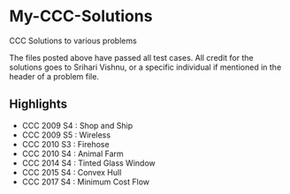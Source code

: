 # My-CCC-Solutions
CCC Solutions to various problems

The files posted above have passed all test cases. All credit for the solutions goes to Srihari Vishnu, or a specific individual if mentioned in the header of a problem file.

## Highlights
* CCC 2009 S4 : Shop and Ship
* CCC 2009 S5 : Wireless
* CCC 2010 S3 : Firehose
* CCC 2010 S4 : Animal Farm
* CCC 2014 S4 : Tinted Glass Window
* CCC 2015 S4 : Convex Hull
* CCC 2017 S4 : Minimum Cost Flow

